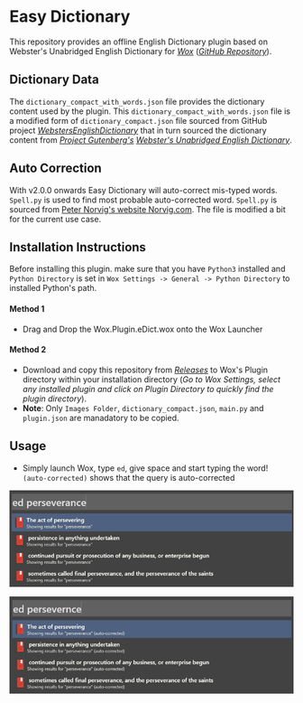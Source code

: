 # Easy Dictionary

This repository provides an offline English Dictionary plugin based on Webster's Unabridged English Dictionary for [*Wox*](http://www.wox.one/) ([*GitHub Repository*](https://github.com/Wox-launcher/Wox)).

## Dictionary Data
The `dictionary_compact_with_words.json` file provides the dictionary content used by the plugin. This `dictionary_compact_with_words.json` file is a modified form of `dictionary_compact.json` file sourced from GitHub project [*WebstersEnglishDictionary*](https://github.com/matthewreagan/WebstersEnglishDictionary) that in turn sourced the dictionary content from [*Project Gutenberg's*](https://www.gutenberg.org/) [*Webster's Unabridged English Dictionary*](https://www.gutenberg.org/ebooks/29765).

## Auto Correction
With v2.0.0 onwards Easy Dictionary will auto-correct mis-typed words. `Spell.py` is used to find most probable auto-corrected word. `Spell.py` is sourced from [Peter Norvig's website Norvig.com](https://norvig.com/spell-correct.html). The file is modified a bit for the current use case.

## Installation Instructions
Before installing this plugin. make sure that you have `Python3` installed and `Python Directory` is set in `Wox Settings -> General -> Python Directory` to installed Python's path.

#### Method 1
- Drag and Drop the Wox.Plugin.eDict.wox onto the Wox Launcher
#### Method 2
- Download and copy this repository from [*Releases*](https://github.com/ashu-tosh-kumar/Wox.Plugin.eDict/releases) to Wox's Plugin directory within your installation directory (*Go to Wox Settings, select any installed plugin and click on Plugin Directory to quickly find the plugin directory*).
- **Note**: Only `Images Folder`, `dictionary_compact.json`, `main.py` and `plugin.json` are manadatory to be copied.

## Usage
- Simply launch Wox, type `ed`, give space and start typing the word! `(auto-corrected)` shows that the query is auto-corrected

![Usage Screenshot1](ed-screenshot1.png)

![Usage Screenshot2](ed-screenshot2.png)
